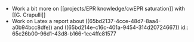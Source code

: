 - Work a bit more on [[projects/EPR knowledge/cwEPR saturation]] with [[G. Crapulli]]
- Work on Latex a report about ((65bd2137-4cce-48d7-8aa4-a0b94bcc8dfe)) and ((65bd214e-c16c-401a-9454-314d20724667))
  id:: 65c26b00-96d1-43d8-b166-1ec4ffc81577